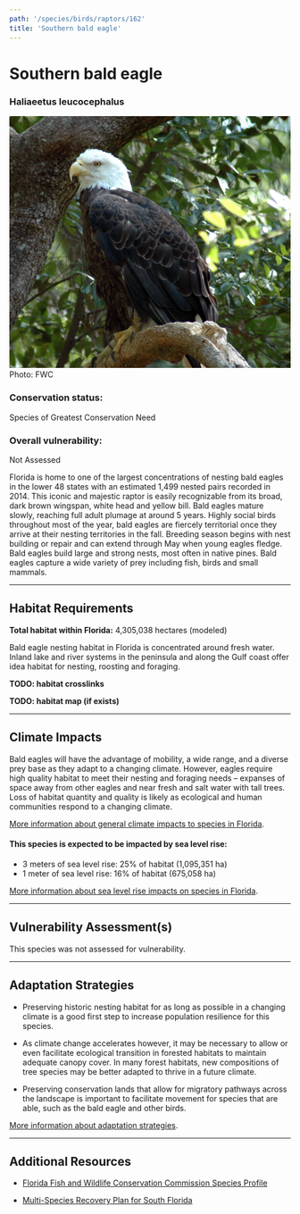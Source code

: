 ```yaml
---
path: '/species/birds/raptors/162'
title: 'Southern bald eagle'
---
```


# Southern bald eagle

### Haliaeetus leucocephalus

<div id="TopSection">

<div class="header-photo"><img src="162.jpg" alt="Photo for Southern bald eagle"/>
<figcaption>Photo: FWC</figcaption></div>

<div>

### Conservation status:

Species of Greatest Conservation Need

### Overall vulnerability:

Not Assessed

</div>
</div>

Florida is home to one of the largest concentrations of nesting bald eagles in the lower 48 states with an estimated 1,499 nested pairs recorded in 2014.  This iconic and majestic raptor is easily recognizable from its broad, dark brown wingspan, white head and yellow bill.  Bald eagles mature slowly, reaching full adult plumage at around 5 years.  Highly social birds throughout most of the year, bald eagles are fiercely territorial once they arrive at their nesting territories in the fall.  Breeding season begins with nest building or repair and can extend through May when young eagles fledge.  Bald eagles build large and strong nests, most often in native pines.  Bald eagles capture a wide variety of prey including fish, birds and small mammals.

<hr />

## Habitat Requirements

**Total habitat within Florida:** 4,305,038 hectares (modeled)

Bald eagle nesting habitat in Florida is concentrated around fresh water.  Inland lake and river systems in the peninsula and along the Gulf coast offer idea habitat for nesting, roosting and foraging.

**TODO: habitat crosslinks**

**TODO: habitat map (if exists)**

<hr />

## Climate Impacts

Bald eagles will have the advantage of mobility, a wide range, and a diverse prey base as they adapt to a changing climate.  However, eagles require high quality habitat to meet their nesting and foraging needs – expanses of space away from other eagles and near fresh and salt water with tall trees.  Loss of habitat quantity and quality is likely as ecological and human communities respond to a changing climate.

[More information about general climate impacts to species in Florida](/impacts/species).


#### This species is expected to be impacted by sea level rise:

- 3 meters of sea level rise: 25% of habitat (1,095,351 ha)
- 1 meter of sea level rise: 16% of habitat (675,058 ha)

[More information about sea level rise impacts on species in Florida](/impacts/species/slr).
    

<hr />

## Vulnerability Assessment(s)

This species was not assessed for vulnerability.

<hr />

## Adaptation Strategies

- Preserving historic nesting habitat for as long as possible in a changing climate is a good first step to increase population resilience for this species.

- As climate change accelerates however, it may be necessary to allow or even facilitate ecological transition in forested habitats to maintain adequate canopy cover.  In many forest habitats, new compositions of tree species may be better adapted to thrive in a future climate.

- Preserving conservation lands that allow for migratory pathways across the landscape is important to facilitate movement for species that are able, such as the bald eagle and other birds.

[More information about adaptation strategies](/strategies).

<hr />


## Additional Resources

- [Florida Fish and Wildlife Conservation Commission Species Profile](https://myfwc.com/wildlifehabitats/profiles/birds/raptors-and-vultures/bald-eagle/)

- [Multi-Species Recovery Plan for South Florida](https://ecos.fws.gov/docs/recovery_plan/sfl_msrp/SFL_MSRP_Species.pdf)
